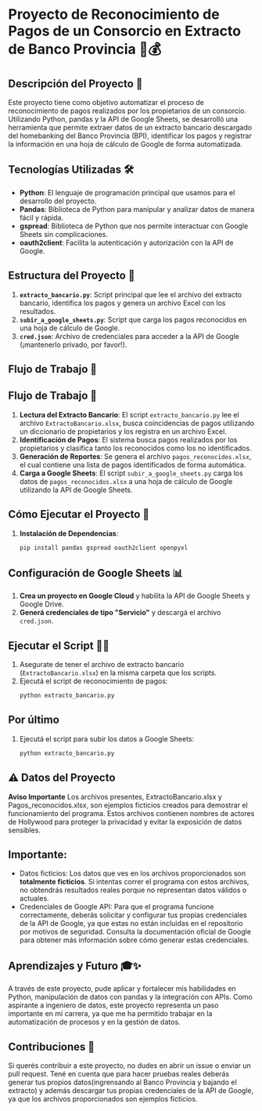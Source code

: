 # Proyecto de Reconocimiento de Pagos de un Consorcio en Extracto de Banco Provincia 🏢💰

## Descripción del Proyecto 📜

Este proyecto tiene como objetivo automatizar el proceso de reconocimiento de pagos realizados por los propietarios de un consorcio. Utilizando Python, pandas y la API de Google Sheets, se desarrolló una herramienta que permite extraer datos de un extracto bancario descargado del homebanking del Banco Provincia (BPI), identificar los pagos y registrar la información en una hoja de cálculo de Google de forma automatizada.


## Tecnologías Utilizadas 🛠️

- **Python**: El lenguaje de programación principal que usamos para el desarrollo del proyecto.
- **Pandas**: Biblioteca de Python para manipular y analizar datos de manera fácil y rápida.
- **gspread**: Biblioteca de Python que nos permite interactuar con Google Sheets sin complicaciones.
- **oauth2client**: Facilita la autenticación y autorización con la API de Google.

## Estructura del Proyecto 📂

1. **`extracto_bancario.py`**: Script principal que lee el archivo del extracto bancario, identifica los pagos y genera un archivo Excel con los resultados.
2. **`subir_a_google_sheets.py`**: Script que carga los pagos reconocidos en una hoja de cálculo de Google.
3. **`cred.json`**: Archivo de credenciales para acceder a la API de Google (¡mantenerlo privado, por favor!).

## Flujo de Trabajo 🔄
## Flujo de Trabajo 🔄

1. **Lectura del Extracto Bancario**: El script `extracto_bancario.py` lee el archivo `ExtractoBancario.xlsx`, busca coincidencias de pagos utilizando un diccionario de propietarios y los registra en un archivo Excel.
2. **Identificación de Pagos**: El sistema busca pagos realizados por los propietarios y clasifica tanto los reconocidos como los no identificados.
3. **Generación de Reportes**: Se genera el archivo `pagos_reconocidos.xlsx`, el cual contiene una lista de pagos identificados de forma automática.
4. **Carga a Google Sheets**: El script `subir_a_google_sheets.py` carga los datos de `pagos_reconocidos.xlsx` a una hoja de cálculo de Google utilizando la API de Google Sheets.

## Cómo Ejecutar el Proyecto 🚀

1. **Instalación de Dependencias**:
   ```bash
   pip install pandas gspread oauth2client openpyxl


## Configuración de Google Sheets 📊

1. **Crea un proyecto en Google Cloud** y habilita la API de Google Sheets y Google Drive.
2. **Generá credenciales de tipo "Servicio"** y descargá el archivo `cred.json`.

## Ejecutar el Script 🏃‍♂️

1. Asegurate de tener el archivo de extracto bancario (`ExtractoBancario.xlsx`) en la misma carpeta que los scripts.
2. Ejecutá el script de reconocimiento de pagos:
   ```bash
   python extracto_bancario.py

## Por último

1. Ejecutá el script para subir los datos a Google Sheets:
   ```bash
   python extracto_bancario.py

## ⚠️ Datos del Proyecto

**Aviso Importante** Los archivos presentes, ExtractoBancario.xlsx y Pagos_reconocidos.xlsx, son ejemplos ficticios creados para demostrar el funcionamiento del programa. Estos archivos contienen nombres de actores de Hollywood para proteger la privacidad y evitar la exposición de datos sensibles.

## Importante:
 - Datos ficticios: Los datos que ves en los archivos proporcionados son **totalmente ficticios**. Si intentas correr el programa con estos archivos, no obtendrás resultados reales porque no representan datos válidos o actuales.
 - Credenciales de Google API: Para que el programa funcione correctamente, deberás solicitar y configurar tus propias credenciales de la API de Google, ya que estas no están incluidas en el repositorio por motivos de seguridad. Consulta la documentación oficial de Google para obtener más información sobre cómo generar estas credenciales.

## Aprendizajes y Futuro 🎓✨
A través de este proyecto, pude aplicar y fortalecer mis habilidades en Python, manipulación de datos con pandas y la integración con APIs. Como aspirante a ingeniero de datos, este proyecto representa un paso importante en mi carrera, ya que me ha permitido trabajar en la automatización de procesos y en la gestión de datos.


## Contribuciones 🤝
Si querés contribuir a este proyecto, no dudes en abrir un issue o enviar un pull request. Tené en cuenta que para hacer pruebas reales deberás generar tus propios datos(ingrensando al Banco Provincia y bajando el extracto) y además descargar tus propias credenciales de la API de Google, ya que los archivos proporcionados son ejemplos ficticios.

